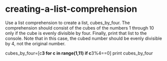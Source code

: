 # creating-a-list-comprehension
Use a list comprehension to create a list, cubes_by_four.
The comprehension should consist of the cubes of the numbers 1 through 10 only if the cube is evenly divisible by four. 
Finally, print that list to the console. Note that in this case, the cubed number should be evenly divisible by 4, not the original number.


cubes_by_four=[c**3 for c in range(1,11) if c**3%4==0]
print cubes_by_four
